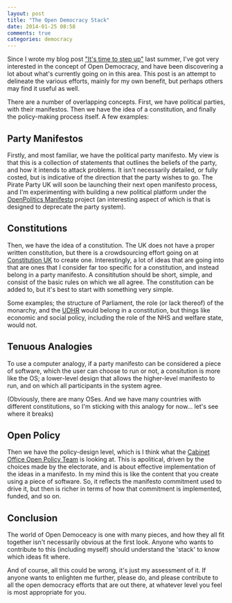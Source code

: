 ```yaml
---
layout: post
title: "The Open Democracy Stack"
date: 2014-01-25 08:58
comments: true
categories: democracy
---
```

Since I wrote my blog post ["It's time to step up"](/blog/2013/07/05/its-time-to-step-up/) last summer, I've got very interested in the concept of Open Democracy, and have been discovering a lot about what's currently going on in this area. This post is an attempt to delineate the various efforts, mainly for my own benefit, but perhaps others may find it useful as well.

There are a number of overlapping concepts. First, we have political parties, with their manifestos. Then we have the idea of a constitution, and finally the policy-making process itself. A few examples:

## Party Manifestos

Firstly, and most familiar, we have the political party manifesto. My view is that this is a collection of statements that outlines the beliefs of the party, and how it intends to attack problems. It isn't necessarily detailed, or fully costed, but is indicative of the direction that the party wishes to go. The Pirate Party UK will soon be launching their next open manifesto process, and I'm experimenting with building a new political platform under the [OpenPolitics Manifesto](http://openpolitics.org.uk/manifesto) project (an interesting aspect of which is that is designed to deprecate the party system).

## Constitutions

Then, we have the idea of a constitution. The UK does not have a proper written constitution, but there is a crowdsourcing effort going on at [Constitution UK](http://www.constitutionuk.com/) to create one. Interestingly, a lot of ideas that are going into that are ones that I consider far too specific for a constitution, and instead belong in a party manifesto. A consititution should be short, simple, and consist of the basic rules on which we all agree. The constitution can be added to, but it's best to start with something very simple. 

Some examples; the structure of Parliament, the role (or lack thereof) of the monarchy, and the [UDHR](http://www.un.org/en/documents/udhr/) would belong in a constitution, but things like economic and social policy, including the role of the NHS and welfare state, would not.

## Tenuous Analogies

To use a computer analogy, if a party manifesto can be considered a piece of software, which the user can choose to run or not, a consitution is more like the OS; a lower-level design that allows the higher-level manifesto to run, and on which all participants in the system agree.

(Obviously, there are many OSes. And we have many countries with different constitutions, so I'm sticking with this analogy for now... let's see where it breaks)

## Open Policy

Then we have the policy-design level, which is I think what the [Cabinet Office Open Policy Team](http://my.civilservice.gov.uk/policy/) is looking at. This is apolitical, driven by the choices made by the electorate, and is about effective implementation of the ideas in a manifesto. In my mind this is like the content that you create using a piece of software. So, it reflects the manifesto commitment used to drive it, but then is richer in terms of how that commitment is implemented, funded, and so on.

## Conclusion

The world of Open Democeacy is one with many pieces, and how they all fit together isn't necessarily obvious at the first look. Anyone who wants to contribute to this (including myself) should understand the 'stack' to know which ideas fit where.

And of course, all this could be wrong, it's just my assessment of it. If anyone wants to enlighten me further, please do, and please contribute to all the open democracy efforts that are out there, at whatever level you feel is most appropriate for you.